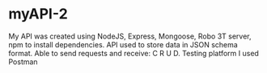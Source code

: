# myAPI-2

My API was created using NodeJS, Express, Mongoose, Robo 3T server, npm to install dependencies. API used to store data in JSON schema format. Able to send requests and receive: C R U D. Testing platform I used Postman
